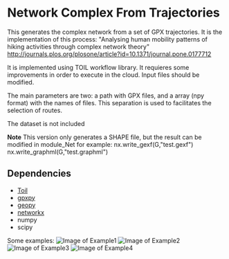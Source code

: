 # Network Complex From Trajectories

This generates the complex network from a set of GPX trajectories. 
It is the implementation of this process:
"Analysing human mobility patterns of hiking activities through complex network theory" http://journals.plos.org/plosone/article?id=10.1371/journal.pone.0177712

It is implemented using TOIL workflow library. It requieres some improvements in order to execute in the cloud. Input files should be modified.

The main parameters are two: a path with GPX files, and a array (npy format) with the names of files. This separation is used to facilitates the selection of routes.

The dataset is not included

**Note** This version only generates a SHAPE file, but the result can be modified in module_Net for example:
nx.write_gexf(G,"test.gexf") 
nx.write_graphml(G,"test.graphml") 

Dependencies
------------
* [Toil](https://github.com/BD2KGenomics/toil)
* [gpxpy](https://github.com/tkrajina/gpxpy)
* [geopy](https://github.com/geopy/geopy)
* [networkx](https://github.com/networkx)
* numpy
* scipy 


Some examples:
![Image of Example1](https://github.com/wisaaco/NetworkComplexFromTrajectories/blob/master/img/file1.png)
![Image of Example2](https://github.com/wisaaco/NetworkComplexFromTrajectories/blob/master/img/file2.png)
![Image of Example3](https://github.com/wisaaco/NetworkComplexFromTrajectories/blob/master/img/file3.png)
![Image of Example4](https://github.com/wisaaco/NetworkComplexFromTrajectories/blob/master/img/file4.png)


